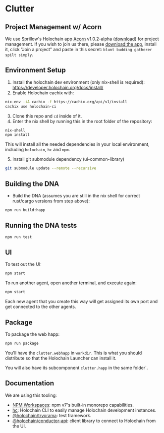 
# Clutter

## Project Management w/ Acorn

We use Sprillow's Holochain app [Acorn](https://github.com/lightningrodlabs/acorn) v1.0.2-alpha ([download](https://github.com/lightningrodlabs/acorn/releases/tag/v1.0.2-alpha)) for project management. If you wish to join us there, please [download the app](https://github.com/lightningrodlabs/acorn/releases/tag/v1.0.2-alpha), install it, click "Join a project" and paste in this secret: `blunt budding gatherer spilt simply`.

## Environment Setup

1. Install the holochain dev environment (only nix-shell is required): https://developer.holochain.org/docs/install/
2. Enable Holochain cachix with:

```bash
nix-env -iA cachix -f https://cachix.org/api/v1/install
cachix use holochain-ci
```

3. Clone this repo and `cd` inside of it.
4. Enter the nix shell by running this in the root folder of the repository: 

```bash
nix-shell
npm install
```

This will install all the needed dependencies in your local environment, including `holochain`, `hc` and `npm`.

5. Install git submodule dependency (ui-common-library)

```bash
git submodule update --remote --recursive
```

## Building the DNA

- Build the DNA (assumes you are still in the nix shell for correct rust/cargo versions from step above):

```bash
npm run build:happ
```

## Running the DNA tests

```bash
npm run test
```

## UI

To test out the UI:

``` bash
npm start
```

To run another agent, open another terminal, and execute again:

```bash
npm start
```

Each new agent that you create this way will get assigned its own port and get connected to the other agents.

## Package

To package the web happ:

``` bash
npm run package
```

You'll have the `clutter.webhapp` in `workdir`. This is what you should distribute so that the Holochain Launcher can install it.

You will also have its subcomponent `clutter.happ` in the same folder`.

## Documentation

We are using this tooling:

- [NPM Workspaces](https://docs.npmjs.com/cli/v7/using-npm/workspaces/): npm v7's built-in monorepo capabilities.
- [hc](https://github.com/holochain/holochain/tree/develop/crates/hc): Holochain CLI to easily manage Holochain development instances.
- [@holochain/tryorama](https://www.npmjs.com/package/@holochain/tryorama): test framework.
- [@holochain/conductor-api](https://www.npmjs.com/package/@holochain/conductor-api): client library to connect to Holochain from the UI.
